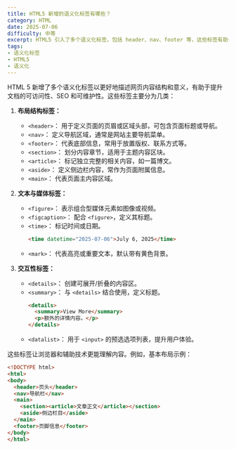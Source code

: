 ```yaml
---
title: HTML5 新增的语义化标签有哪些？
category: HTML
date: 2025-07-06
difficulty: 中等
excerpt: HTML5 引入了多个语义化标签，包括 header、nav、footer 等，这些标签有助于提升网页结构和可访问性。
tags:
- 语义化标签
- HTML5
- 语义化
---
```

HTML 5 新增了多个语义化标签以更好地描述网页内容结构和意义，有助于提升文档的可访问性、SEO 和可维护性。这些标签主要分为几类：

1. **布局结构标签：**
   - `<header>`： 用于定义页面的页眉或区域头部，可包含页面标题或导航。
   - `<nav>`： 定义导航区域，通常是网站主要导航菜单。
   - `<footer>`： 代表底部信息，常用于放置版权、联系方式等。
   - `<section>`： 划分内容章节，适用于主题内容区块。
   - `<article>`： 标记独立完整的相关内容，如一篇博文。
   - `<aside>`： 定义侧边栏内容，常作为页面附属信息。
   - `<main>`： 代表页面主内容区域。

2. **文本与媒体标签：**
   - `<figure>`： 表示组合型媒体元素如图像或视频。
   - `<figcaption>`： 配合 `<figure>`，定义其标题。
   - `<time>`： 标记时间或日期。
     ```html
     <time datetime="2025-07-06">July 6, 2025</time>
     ```
   - `<mark>`： 代表高亮或重要文本，默认带有黄色背景。

3. **交互性标签：**
   - `<details>`： 创建可展开/折叠的内容区。
   - `<summary>`： 与 `<details>` 结合使用，定义标题。
     ```html
     <details>
       <summary>View More</summary>
       <p>额外的详情内容。</p>
     </details>
     ```
   - `<datalist>`： 用于 `<input>` 的预选选项列表，提升用户体验。

这些标签让浏览器和辅助技术更能理解内容。例如，基本布局示例：
```html
<!DOCTYPE html>
<html>
<body>
  <header>页头</header>
  <nav>导航栏</nav>
  <main>
    <section><article>文章正文</article></section>
    <aside>侧边栏目</aside>
  </main>
  <footer>页脚信息</footer>
</body>
</html>
```
